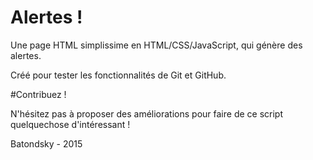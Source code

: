 # Alertes !
Une page HTML simplissime en HTML/CSS/JavaScript, qui génère des alertes.

Créé pour tester les fonctionnalités de Git et GitHub.

#Contribuez !

N'hésitez pas à proposer des améliorations pour faire de ce script quelquechose d'intéressant !

Batondsky - 2015